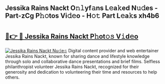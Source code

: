 ## Jessika Rains Nackt O𝚗𝚕yf𝚊ns L𝚎a𝚔ed N𝚞𝚍es - Part-zCg P𝚑𝚘tos Vi𝚍𝚎o - H𝚘𝚝 Part L𝚎a𝚔s xh4b6

# <h2><a href="http://kfcuxh.oniu.top/?m=Jessika+Rains+Nackt">🔗👉 🔴 Jessika Rains Nackt P𝚑ot𝚘𝚜 V𝚒d𝚎o</a></h2>

[![Jessika Rains Nackt Nu𝚍e𝚜](https://i.imgur.com/0qMVB7G.gif)](http://kfcuxh.oniu.top/?m=Jessika+Rains+Nackt)
Digital content provider and web entertainer Jessika Rains Nackt, known for sharing dance and lifestyle knowledge through solo and collaborative dance presentations and brief films. Selfless philanthropist volunteer Jessika Rains Nackt, recognized for their generosity and dedication to volunteering their time and resources to help others.  
